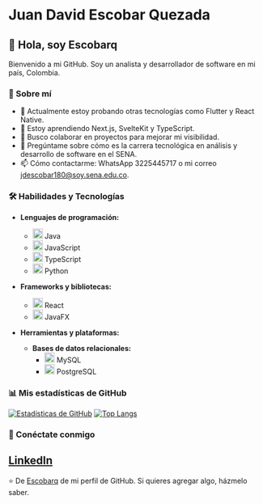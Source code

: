 # Juan David Escobar Quezada

## 👋 Hola, soy Escobarq

Bienvenido a mi GitHub. Soy un analista y desarrollador de software en mi país, Colombia.

### 🚀 Sobre mí

- 🔭 Actualmente estoy probando otras tecnologías como Flutter y React Native.
- 🌱 Estoy aprendiendo Next.js, SvelteKit y TypeScript.
- 👯 Busco colaborar en proyectos para mejorar mi visibilidad.
- 💬 Pregúntame sobre cómo es la carrera tecnológica en análisis y desarrollo de software en el SENA.
- 📫 Cómo contactarme: WhatsApp 3225445717 o mi correo jdescobar180@soy.sena.edu.co.

### 🛠 Habilidades y Tecnologías

- **Lenguajes de programación:**
  - <a href="#"><img src="https://img.icons8.com/color/48/000000/java-coffee-cup-logo.png" width="20"></a> Java
  - <a href="#"><img src="https://img.icons8.com/color/48/000000/javascript.png" width="20"></a> JavaScript
  - <a href="#"><img src="https://img.icons8.com/color/48/000000/typescript.png" width="20"></a> TypeScript
  - <a href="#"><img src="https://img.icons8.com/color/48/000000/python.png" width="20"></a> Python

- **Frameworks y bibliotecas:**
  - <a href="#"><img src="https://img.icons8.com/color/48/000000/react-native.png" width="20"></a> React
  - <a href="#"><img src="https://gluonhq.com/wp-content/uploads/2015/09/javafx_logo1-300x278@2x.jpg" width="20"></a> JavaFX

- **Herramientas y plataformas:**
  - **Bases de datos relacionales:**
    - <a href="#"><img src="https://img.icons8.com/color/48/000000/mysql-logo.png" width="20"></a> MySQL
    - <a href="#"><img src="https://upload.wikimedia.org/wikipedia/commons/thumb/2/29/Postgresql_elephant.svg/800px-Postgresql_elephant.svg.png" width="20"></a> PostgreSQL


### 📊 Mis estadísticas de GitHub

[![Estadísticas de GitHub](https://github-readme-stats.vercel.app/api?username=Escobarq&show_icons=true&theme=radical)](https://github.com/anuraghazra/github-readme-stats)
[![Top Langs](https://github-readme-stats.vercel.app/api/top-langs/?username=Escobarq&layout=compact)](https://github.com/anuraghazra/github-readme-stats)


### 🤝 Conéctate conmigo

[LinkedIn](https://www.linkedin.com/in/juan-david-escobar-quezada-380430302/)
---

⭐️ De [Escobarq](https://github.com/Escobarq/) de mi perfil de GitHub. Si quieres agregar algo, házmelo saber.


